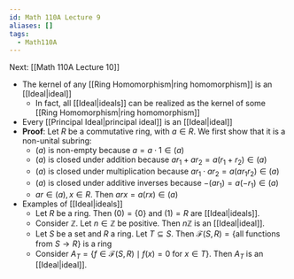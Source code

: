 ```yaml
---
id: Math 110A Lecture 9
aliases: []
tags:
  - Math110A
---
```


Next: [[Math 110A Lecture 10]]

- The kernel of any [[Ring Homomorphism|ring homomorphism]] is an
  [[Ideal|ideal]]
  - In fact, all [[Ideal|ideals]] can be realized as the kernel of some
    [[Ring Homomorphism|ring homomorphism]]
- Every [[Principal Ideal|principal ideal]] is an [[Ideal|ideal]]
- **Proof**: Let $R$ be a commutative ring, with $a\in R$. We first show that it
  is a non-unital subring:
  - $(a)$ is non-empty because $a = a\cdot 1\in (a)$
  - $(a)$ is closed under addition because $ar_1 + ar_2 = a(r_1 + r_2)\in (a)$
  - $(a)$ is closed under multiplication because
    $ar_1\cdot ar_2 = a(ar_1r_2)\in (a)$
  - $(a)$ is closed under additive inverses because $-(ar_1) = a(-r_1)\in (a)$
  - $ar\in (a), x\in R$. Then $arx = a(rx)\in (a)$
- Examples of [[Ideal|ideals]]
  - Let $R$ be a ring. Then $(0) = \{0\}$ and $(1) = R$ are [[Ideal|ideals]].
  - Consider $\mathbb{Z}$. Let $n\in \mathbb{Z}$ be positive. Then $n\mathbb{Z}$
    is an [[Ideal|ideal]].
  - Let $S$ be a set and $R$ a ring. Let $T\subseteq S$. Then
    $\mathcal F(S, R) = \{\text{all functions from } S\to R\}$ is a ring
  - Consider $A_T = \{f\in \mathcal F(S, R)\mid f(x) = 0\text{ for }x\in T\}$.
    Then $A_T$ is an [[Ideal|ideal]].
